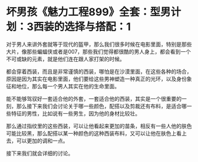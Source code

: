 # 坏男孩《魅力工程899》全套：型男计划：3西装的选择与搭配：1

对于男人来讲外套就等于现代的盔甲，那么我们很多时候在电影里面，特别是那些大片，像那些蝙蝠侠或者是007，那些我们觉得都很酷的男人身上，都会看到一个不可或缺的元素，就是他们连在跟人家打架的时候。

都会穿着西装，而且是非常谨慎的西装，哪怕是在沙漠里面，在这些各种的场合，原因是因为其实在电影里面，他们要给这些男神塑造一种真正的光环，以及身份象征和地位，那么每一个男人其实在他的生命里面。

能不能够驾驭好一套适合他的外套，一套适合他的西装，其实是一个很重要的一刻，那么接下来我们会讨论关于哪一些颜色，配搭以及剪裁还有布料，是适合哪一些特征的男性，比如说有一些男生，因为他的身材比较壮。

那么通过指纹里的这些西装，可以让他看起来更加的苗条，相反有一些人他的肤色可能比较黑，那么配搭以某一种颜色的这种西装布料，又可以让他在肤色上看上去，可以更加的调和一点。

接下来我们就会详细的讨论。